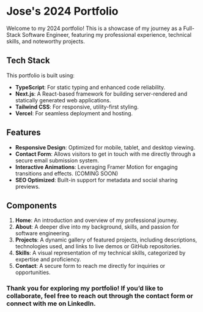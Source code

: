 # Jose's 2024 Portfolio

Welcome to my 2024 portfolio! This is a showcase of my journey as a Full-Stack Software Engineer, featuring my professional experience, technical skills, and noteworthy projects.

## Tech Stack

This portfolio is built using:

- **TypeScript**: For static typing and enhanced code reliability.
- **Next.js**: A React-based framework for building server-rendered and statically generated web applications.
- **Tailwind CSS**: For responsive, utility-first styling.
- **Vercel**: For seamless deployment and hosting.

## Features

- **Responsive Design**: Optimized for mobile, tablet, and desktop viewing.
- **Contact Form**: Allows visitors to get in touch with me directly through a secure email submission system.
- **Interactive Animations**: Leveraging Framer Motion for engaging transitions and effects. (COMING SOON)
- **SEO Optimized**: Built-in support for metadata and social sharing previews.

## Components

1. **Home**: An introduction and overview of my professional journey.
2. **About**: A deeper dive into my background, skills, and passion for software engineering.
3. **Projects**: A dynamic gallery of featured projects, including descriptions, technologies used, and links to live demos or GitHub repositories.
4. **Skills**: A visual representation of my technical skills, categorized by expertise and proficiency.
5. **Contact**: A secure form to reach me directly for inquiries or opportunities.


### Thank you for exploring my portfolio! If you’d like to collaborate, feel free to reach out through the contact form or connect with me on LinkedIn.
